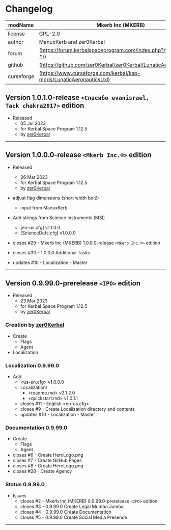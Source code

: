 # Changelog  
  
| modName    | Mkerb Inc (MKERB)                                                  |
| ---------- | ------------------------------------------------------------------ |
| license    | GPL-2.0                                                            |
| author     | ManuxKerb and zer0Kerbal                                           |
| forum      | (https://forum.kerbalspaceprogram.com/index.php?/topic/208613-*/)  |
| github     | (https://github.com/zer0Kerbal/zer0Kerbal/LunaticAeronauticsLtd)   |
| curseforge | (https://www.curseforge.com/kerbal/ksp-mods/LunaticAeronauticsLtd) |

## Version 1.0.1.0-release `<Спасибо evanisrael, Tack chakra2017>` edition

* Released
  * 05 Jul 2023
  * for Kerbal Space Program 1.12.5
  * by [zer0Kerbal](https://github.com/zer0Kerbal)

---

## Version 1.0.0.0-release `<Mkerb Inc.®>` edition

* Released
  * 26 Mar 2023
  * for Kerbal Space Program 1.12.5
  * by [zer0Kerbal](https://github.com/zer0Kerbal)

* adjust flag dimensions (short width bolt!)
  * input from ManuxKerb
* Add strings from Science Instruments (MSI)
  * [en-us.cfg] v1.1.0.0
  * [ScienceDefs.cfg] v1.0.0.0

* closes #29 - Mkerb Inc (MKERB) 1.0.0.0-release `<Mkerb Inc.®>` edition
* closes #30 - 1.0.0.0 Additional Tasks
* updates #10 - Localization - Master

---

## Version 0.9.99.0-prerelease `<IPO>` edition

* Released
  * 23 Mar 2023
  * for Kerbal Space Program 1.12.5
  * by [zer0Kerbal](https://github.com/zer0Kerbal)

### Creation by [zer0Kerbal](https://github.com/zer0Kerbal)

* Create
  * Flags
  * Agent
* Localization

### Localization 0.9.99.0

* Add
  * <us-en.cfg> v1.0.0.0
  * Localization/
    * <readme.md> v2.1.2.0
    * <quickstart.md>  v1.0.1.1
  * closes #11 - English <en-us.cfg>
  * closes #9 - Create Localization directory and contents
  * updates #10 - Localization - Master

### Documentation 0.9.99.0

* Create
  * Flags
  * Agent
* closes #6 - Create HeroLogo.png
* closes #7 - Create GitHub Pages
* closes #8 - Create HeroLogo.png
* closes #28 - Create Agency

### Status 0.9.99.0

* Issues
  * closes #2 - Mkerb Inc (MKERB) 0.9.99.0-prerelease `<IPO>` edition
  * closes #3 - 0.9.99.0 Create Legal Mumbo Jumbo
  * closes #4 - 0.9.99.0 Create Documentation
  * closes #5 - 0.9.99.0 Create Social Media Presence

---
